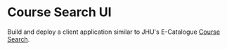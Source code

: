 # Course Search UI

Build and deploy a client application similar to JHU's E-Catalogue [Course Search](https://e-catalogue.jhu.edu/course-search/).